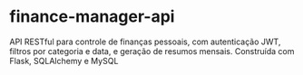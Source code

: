 # finance-manager-api
API RESTful para controle de finanças pessoais, com autenticação JWT, filtros por categoria e data, e geração de resumos mensais. Construída com Flask, SQLAlchemy e MySQL
